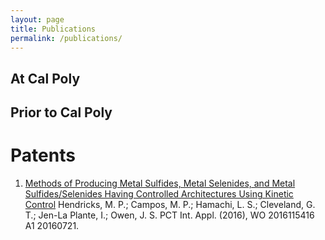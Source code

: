 ```yaml
---
layout: page
title: Publications
permalink: /publications/
---
```


## At Cal Poly

## Prior to Cal Poly

# Patents
1. [Methods of Producing Metal Sulfides, Metal Selenides, and Metal Sulfides/Selenides Having Controlled Architectures Using Kinetic Control](https://patents.google.com/patent/WO2016115416A1/en)
Hendricks, M. P.; Campos, M. P.; Hamachi, L. S.; Cleveland, G. T.; Jen-La Plante, I.; Owen, J. S. PCT Int. Appl. (2016), WO 2016115416 A1 20160721.
